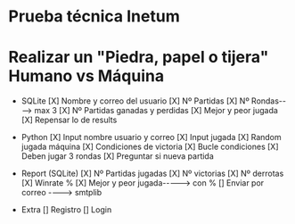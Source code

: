 # Prueba técnica Inetum

# Realizar un "Piedra, papel o tijera" Humano vs Máquina

- SQLite
  [X] Nombre y correo del usuario
  [X] Nº Partidas
  [X] Nº Rondas----> max 3
  [X] Nº Partidas ganadas y perdidas
  [X] Mejor y peor jugada
  [X] Repensar lo de results

- Python
  [X] Input nombre usuario y correo
  [X] Input jugada
  [X] Random jugada máquina
  [X] Condiciones de victoria
  [X] Bucle condiciones
  [X] Deben jugar 3 rondas
  [X] Preguntar si nueva partida

- Report (SQLite)
  [X] Nº Partidas jugadas
  [X] Nº victorias
  [X] Nº derrotas
  [X] Winrate %
  [X] Mejor y peor jugada-----> con %
  [] Enviar por correo ----> smtplib

- Extra
  [] Registro
  [] Login

